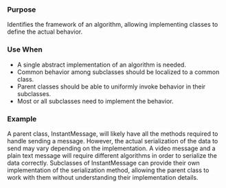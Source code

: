 ### Purpose
Identifies the framework of an algorithm, allowing implementing
classes to define the actual behavior.
### Use When
- A single abstract implementation of an algorithm is needed.
- Common behavior among subclasses should be localized to a
common class.
- Parent classes should be able to uniformly invoke behavior in
their subclasses.
- Most or all subclasses need to implement the behavior.
### Example
A parent class, InstantMessage, will likely have all the methods
required to handle sending a message. However, the actual
serialization of the data to send may vary depending on the
implementation. A video message and a plain text message
will require different algorithms in order to serialize the data
correctly. Subclasses of InstantMessage can provide their
own implementation of the serialization method, allowing the
parent class to work with them without understanding their
implementation details.